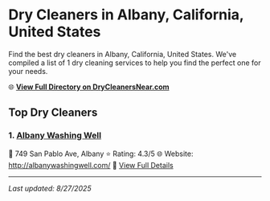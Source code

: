 # Dry Cleaners in Albany, California, United States

Find the best dry cleaners in Albany, California, United States. We've compiled a list of 1 dry cleaning services to help you find the perfect one for your needs.

🌐 **[View Full Directory on DryCleanersNear.com](https://drycleanersnear.com/city/US/California/Albany)**

## Top Dry Cleaners

### 1. [Albany Washing Well](https://drycleanersnear.com/dryCleaner/689d43a1756b71cad101f27a/albany-washing-well)
📍 749 San Pablo Ave, Albany
⭐ Rating: 4.3/5
🌐 Website: http://albanywashingwell.com/
🔗 [View Full Details](https://drycleanersnear.com/dryCleaner/689d43a1756b71cad101f27a/albany-washing-well)


---

*Last updated: 8/27/2025*
